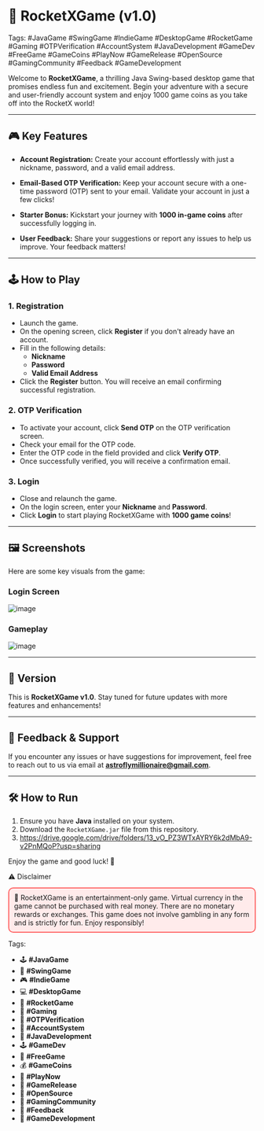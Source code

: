 # 🚀 RocketXGame (v1.0)

Tags: #JavaGame #SwingGame #IndieGame #DesktopGame #RocketGame #Gaming #OTPVerification #AccountSystem #JavaDevelopment #GameDev #FreeGame #GameCoins #PlayNow #GameRelease #OpenSource #GamingCommunity #Feedback #GameDevelopment

Welcome to **RocketXGame**, a thrilling Java Swing-based desktop game that promises endless fun and excitement. Begin your adventure with a secure and user-friendly account system and enjoy 1000 game coins as you take off into the RocketX world!

---

## 🎮 Key Features

- **Account Registration:**
  Create your account effortlessly with just a nickname, password, and a valid email address.

- **Email-Based OTP Verification:**
  Keep your account secure with a one-time password (OTP) sent to your email. Validate your account in just a few clicks!

- **Starter Bonus:**
  Kickstart your journey with **1000 in-game coins** after successfully logging in.

- **User Feedback:**
  Share your suggestions or report any issues to help us improve. Your feedback matters!

---

## 🕹️ How to Play

### 1. **Registration**
- Launch the game.
- On the opening screen, click **Register** if you don't already have an account.
- Fill in the following details:
  - **Nickname**
  - **Password**
  - **Valid Email Address**
- Click the **Register** button. You will receive an email confirming successful registration.

### 2. **OTP Verification**
- To activate your account, click **Send OTP** on the OTP verification screen.
- Check your email for the OTP code.
- Enter the OTP code in the field provided and click **Verify OTP**.
- Once successfully verified, you will receive a confirmation email.

### 3. **Login**
- Close and relaunch the game.
- On the login screen, enter your **Nickname** and **Password**.
- Click **Login** to start playing RocketXGame with **1000 game coins**!

---

## 🖼️ Screenshots

Here are some key visuals from the game:

### Login Screen
![image](https://github.com/user-attachments/assets/10770d34-2811-441c-b970-9c2c2da2aa3f)


### Gameplay
![image](https://github.com/user-attachments/assets/551d3fbf-9300-4e33-8182-f5029c0d9716)


---

## 🚀 Version
This is **RocketXGame v1.0**. Stay tuned for future updates with more features and enhancements!

---

## 📧 Feedback & Support
If you encounter any issues or have suggestions for improvement, feel free to reach out to us via email at **astroflymillionaire@gmail.com**.

---

## 🛠️ How to Run

1. Ensure you have **Java** installed on your system.
2. Download the `RocketXGame.jar` file from this repository.
3. https://drive.google.com/drive/folders/13_vO_PZ3WTxAYRY6k2dMbA9-v2PnMQoP?usp=sharing

Enjoy the game and good luck! 🎉

⚠️ Disclaimer
<div style="border: 2px solid #ff5f5f; padding: 10px; border-radius: 10px; background-color: #ffebeb;">
🚫 RocketXGame is an entertainment-only game.
Virtual currency in the game cannot be purchased with real money.
There are no monetary rewards or exchanges.
This game does not involve gambling in any form and is strictly for fun.
Enjoy responsibly!

</div>

Tags: 
- 🕹️ **#JavaGame**  
- 🚀 **#SwingGame**  
- 🎮 **#IndieGame**  
- 💻 **#DesktopGame**  
- 🌌 **#RocketGame**  
- 🎯 **#Gaming**  
- 📧 **#OTPVerification**  
- 🔐 **#AccountSystem**  
- 👾 **#JavaDevelopment**  
- 🕹️ **#GameDev**  
- 🎁 **#FreeGame**  
- 💰 **#GameCoins**  
- 🏁 **#PlayNow**  
- 🚨 **#GameRelease**  
- 🌱 **#OpenSource**  
- 🧠 **#GamingCommunity**  
- 💬 **#Feedback**  
- 🔧 **#GameDevelopment**
